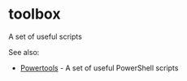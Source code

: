 # toolbox
A set of useful scripts

See also:

- [Powertools](https://github.com/seanthegeek/powertools/) - A set of useful PowerShell scripts
